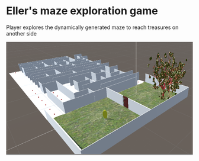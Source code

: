 # Eller's maze exploration game
Player explores the dynamically generated maze to reach treasures on another side 


<img src="./maze.png">
